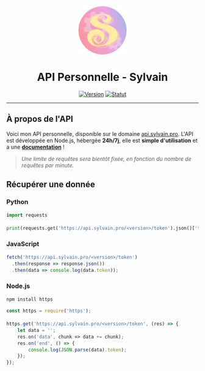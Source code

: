 <div align="center">
  <a href="https://api.sylvain.pro"><img src="https://github.com/20syldev/api/blob/master/src/logo.png" alt="Logo" width="25%" height="auto"></a>

  # API Personnelle - Sylvain
  [![Version](https://custom-icon-badges.demolab.com/badge/Version%20:-v0.1.0-ee6464?logo=api.sylvain.pro&labelColor=23272A)](https://github.com/20syldev/api/releases/latest)
  [![Statut](https://img.shields.io/badge/Statut%20:-En%20ligne-42b85f?labelColor=23272A)](https://api.sylvain.pro)
</div>

---

## À propos de l'API
Voici mon API personnelle, disponible sur le domaine [api.sylvain.pro](https://api.sylvain.pro).
L'API est développée en Node.js, hébergée **24h/7j**, elle est **simple d'utilisation** et a une **[documentation](https://docs.sylvain.pro)** !
> *Une limite de requêtes sera bientôt fixée, en fonction du nombre de requêtes par minute.* 

## Récupérer une donnée
### Python
```py
import requests

print(requests.get('https://api.sylvain.pro/<version>/token').json()['token'])
```

### JavaScript
```js
fetch('https://api.sylvain.pro/<version>/token')
  .then(response => response.json())
  .then(data => console.log(data.token));
```

### Node.js
```
npm install https
```
```js
const https = require('https');

https.get('https://api.sylvain.pro/<version>/token', (res) => {
    let data = '';
    res.on('data', chunk => data += chunk);
    res.on('end', () => {
        console.log(JSON.parse(data).token);
    });
});
```
